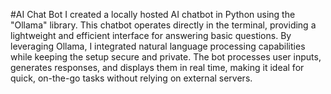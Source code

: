 #AI Chat Bot
I created a locally hosted AI chatbot in Python using the "Ollama" library. This chatbot operates directly in the terminal, providing a lightweight and efficient interface for answering basic questions. By leveraging Ollama, I integrated natural language processing capabilities while keeping the setup secure and private. The bot processes user inputs, generates responses, and displays them in real time, making it ideal for quick, on-the-go tasks without relying on external servers.
